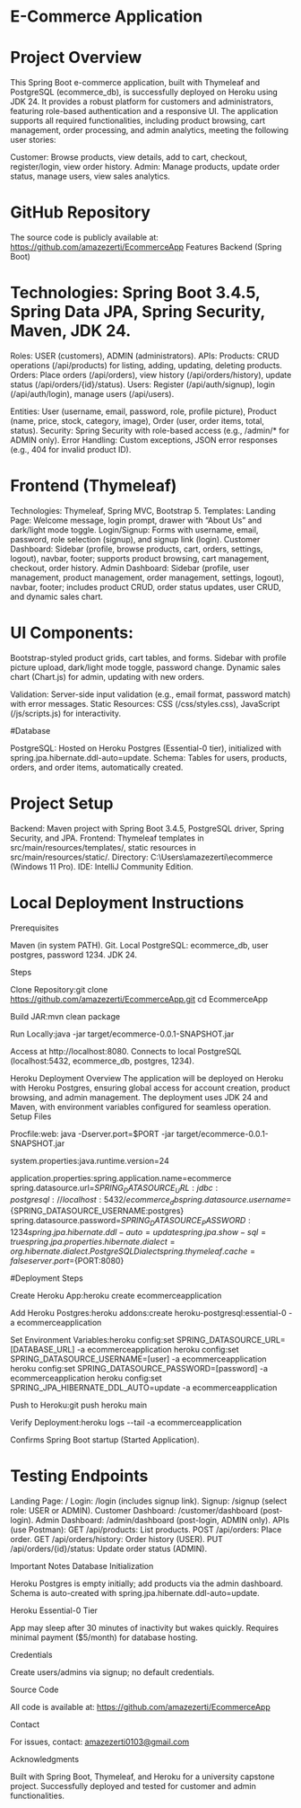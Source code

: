 # E-Commerce Application
# Project Overview
This Spring Boot e-commerce application, built with Thymeleaf and PostgreSQL (ecommerce_db), is successfully deployed on Heroku using JDK 24. It provides a robust platform for customers and administrators, featuring role-based authentication and a responsive UI. The application supports all required functionalities, including product browsing, cart management, order processing, and admin analytics, meeting the following user stories:

Customer: Browse products, view details, add to cart, checkout, register/login, view order history.
Admin: Manage products, update order status, manage users, view sales analytics.

# GitHub Repository
The source code is publicly available at: https://github.com/amazezerti/EcommerceApp
Features
Backend (Spring Boot)

# Technologies: Spring Boot 3.4.5, Spring Data JPA, Spring Security, Maven, JDK 24.
Roles: USER (customers), ADMIN (administrators).
APIs:
Products: CRUD operations (/api/products) for listing, adding, updating, deleting products.
Orders: Place orders (/api/orders), view history (/api/orders/history), update status (/api/orders/{id}/status).
Users: Register (/api/auth/signup), login (/api/auth/login), manage users (/api/users).


 Entities: User (username, email, password, role, profile picture), Product (name, price, stock, category, image), Order (user, order items, total, status).
Security: Spring Security with role-based access (e.g., /admin/* for ADMIN only).
Error Handling: Custom exceptions, JSON error responses (e.g., 404 for invalid product ID).

# Frontend (Thymeleaf)

Technologies: Thymeleaf, Spring MVC, Bootstrap 5.
Templates:
Landing Page: Welcome message, login prompt, drawer with “About Us” and dark/light mode toggle.
Login/Signup: Forms with username, email, password, role selection (signup), and signup link (login).
Customer Dashboard: Sidebar (profile, browse products, cart, orders, settings, logout), navbar, footer; supports product browsing, cart management, checkout, order history.
Admin Dashboard: Sidebar (profile, user management, product management, order management, settings, logout), navbar, footer; includes product CRUD, order status updates, user CRUD, and dynamic sales chart.


# UI Components:
Bootstrap-styled product grids, cart tables, and forms.
Sidebar with profile picture upload, dark/light mode toggle, password change.
Dynamic sales chart (Chart.js) for admin, updating with new orders.


Validation: Server-side input validation (e.g., email format, password match) with error messages.
Static Resources: CSS (/css/styles.css), JavaScript (/js/scripts.js) for interactivity.

#Database

PostgreSQL: Hosted on Heroku Postgres (Essential-0 tier), initialized with spring.jpa.hibernate.ddl-auto=update.
Schema: Tables for users, products, orders, and order items, automatically created.

# Project Setup

Backend: Maven project with Spring Boot 3.4.5, PostgreSQL driver, Spring Security, and JPA.
Frontend: Thymeleaf templates in src/main/resources/templates/, static resources in src/main/resources/static/.
Directory: C:\Users\amazezerti\ecommerce (Windows 11 Pro).
IDE: IntelliJ Community Edition.

# Local Deployment Instructions
Prerequisites

Maven (in system PATH).
Git.
Local PostgreSQL: ecommerce_db, user postgres, password 1234.
JDK 24.

Steps

Clone Repository:git clone https://github.com/amazezerti/EcommerceApp.git
cd EcommerceApp


Build JAR:mvn clean package


Run Locally:java -jar target/ecommerce-0.0.1-SNAPSHOT.jar


Access at http://localhost:8080.
Connects to local PostgreSQL (localhost:5432, ecommerce_db, postgres, 1234).



Heroku Deployment
Overview
The application will be deployed on Heroku with Heroku Postgres, ensuring global access for account creation, product browsing, and admin management. The deployment uses JDK 24 and Maven, with environment variables configured for seamless operation.
Setup Files

Procfile:web: java -Dserver.port=$PORT -jar target/ecommerce-0.0.1-SNAPSHOT.jar


system.properties:java.runtime.version=24


application.properties:spring.application.name=ecommerce
spring.datasource.url=${SPRING_DATASOURCE_URL:jdbc:postgresql://localhost:5432/ecommerce_db}
spring.datasource.username=${SPRING_DATASOURCE_USERNAME:postgres}
spring.datasource.password=${SPRING_DATASOURCE_PASSWORD:1234}
spring.jpa.hibernate.ddl-auto=update
spring.jpa.show-sql=true
spring.jpa.properties.hibernate.dialect=org.hibernate.dialect.PostgreSQLDialect
spring.thymeleaf.cache=false
server.port=${PORT:8080}



#Deployment Steps

Create Heroku App:heroku create ecommerceapplication


Add Heroku Postgres:heroku addons:create heroku-postgresql:essential-0 -a ecommerceapplication


Set Environment Variables:heroku config:set SPRING_DATASOURCE_URL=[DATABASE_URL] -a ecommerceapplication
heroku config:set SPRING_DATASOURCE_USERNAME=[user] -a ecommerceapplication
heroku config:set SPRING_DATASOURCE_PASSWORD=[password] -a ecommerceapplication
heroku config:set SPRING_JPA_HIBERNATE_DDL_AUTO=update -a ecommerceapplication





Push to Heroku:git push heroku main


Verify Deployment:heroku logs --tail -a ecommerceapplication


Confirms Spring Boot startup (Started Application).



# Testing Endpoints

Landing Page: /
Login: /login (includes signup link).
Signup: /signup (select role: USER or ADMIN).
Customer Dashboard: /customer/dashboard (post-login).
Admin Dashboard: /admin/dashboard (post-login, ADMIN only).
APIs (use Postman):
GET /api/products: List products.
POST /api/orders: Place order.
GET /api/orders/history: Order history (USER).
PUT /api/orders/{id}/status: Update order status (ADMIN).



Important Notes
Database Initialization

Heroku Postgres is empty initially; add products via the admin dashboard.
Schema is auto-created with spring.jpa.hibernate.ddl-auto=update.

Heroku Essential-0 Tier

App may sleep after 30 minutes of inactivity but wakes quickly.
Requires minimal payment ($5/month) for database hosting.

Credentials

Create users/admins via signup; no default credentials.

Source Code

All code is available at: https://github.com/amazezerti/EcommerceApp

Contact

For issues, contact: amazezerti0103@gmail.com

Acknowledgments

Built with Spring Boot, Thymeleaf, and Heroku for a university capstone project.
Successfully deployed and tested for customer and admin functionalities.

